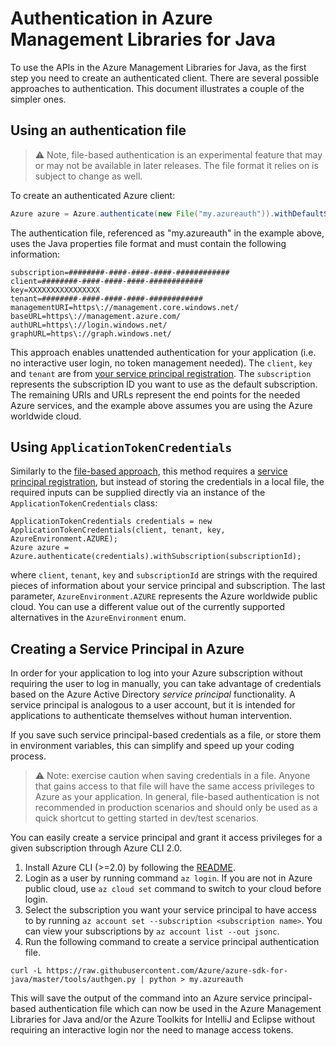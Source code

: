 # Authentication in Azure Management Libraries for Java

To use the APIs in the Azure Management Libraries for Java, as the first step you need to 
create an authenticated client. There are several possible approaches to authentication. This document illustrates a couple of the simpler ones.

## Using an authentication file

> :warning: Note, file-based authentication is an experimental feature that may or may not be available in later releases. The file format it relies on is subject to change as well.

To create an authenticated Azure client:

```java
Azure azure = Azure.authenticate(new File("my.azureauth")).withDefaultSubscription();
```

The authentication file, referenced as "my.azureauth" in the example above, uses the Java properties file format and must contain the following information:
```
subscription=########-####-####-####-############
client=########-####-####-####-############
key=XXXXXXXXXXXXXXXX
tenant=########-####-####-####-############
managementURI=https\://management.core.windows.net/
baseURL=https\://management.azure.com/
authURL=https\://login.windows.net/
graphURL=https\://graph.windows.net/
```

This approach enables unattended authentication for your application (i.e. no interactive user login, no token management needed). The `client`, `key` and `tenant` are from [your service principal registration](#creating-a-service-principal-in-azure). The `subscription` represents the subscription ID you want to use as the default subscription. The remaining URIs and URLs represent the end points for the needed Azure services, and the example above assumes you are using the Azure worldwide cloud.

## Using `ApplicationTokenCredentials`

Similarly to the [file-based approach](#using-an-authentication-file), this method requires a [service principal registration](#creating-a-service-principal-in-azure), but instead of storing the credentials in a local file, the required inputs can be supplied directly via an instance of the `ApplicationTokenCredentials` class:

```
ApplicationTokenCredentials credentials = new ApplicationTokenCredentials(client, tenant, key, AzureEnvironment.AZURE);
Azure azure = Azure.authenticate(credentials).withSubscription(subscriptionId);
```

where `client`, `tenant`, `key` and `subscriptionId` are strings with the required pieces of information about your service principal and subscription. The last parameter, `AzureEnvironment.AZURE` represents the Azure worldwide public cloud. You can use a different value out of the currently supported alternatives in the `AzureEnvironment` enum.

## Creating a Service Principal in Azure

In order for your application to log into your Azure subscription without requiring the user to log in manually, you can take advantage of credentials based on the Azure Active Directory *service principal* functionality. A service principal is analogous to a user account, but it is intended for applications to authenticate themselves without human intervention.

If you save such service principal-based credentials as a file, or store them in environment variables, this can simplify and speed up your coding process.

>:warning: Note: exercise caution when saving credentials in a file. Anyone that gains access to that file will have the same access privileges to Azure as your application. In general, file-based authentication is not recommended in production scenarios and should only be used as a quick shortcut to getting started in dev/test scenarios.

You can easily create a service principal and grant it access privileges for a given subscription through Azure CLI 2.0.

1. Install Azure CLI (>=2.0) by following the [README](https://github.com/Azure/azure-cli/blob/master/README.md).
1. Login as a user by running command `az login`. If you are not in Azure public cloud, use `az cloud set` command to switch to your cloud before login.
1. Select the subscription you want your service principal to have access to by running `az account set --subscription <subscription name>`. You can view your subscriptions by `az account list --out jsonc`.
1. Run the following command to create a service principal authentication file.

```
curl -L https://raw.githubusercontent.com/Azure/azure-sdk-for-java/master/tools/authgen.py | python > my.azureauth
```

This will save the output of the command into an Azure service principal-based authentication file which can now be used in the Azure Management Libraries for Java and/or the Azure Toolkits for IntelliJ and Eclipse without requiring an interactive login nor the need to manage access tokens.

